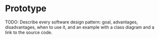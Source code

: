 # Prototype

TODO: Describe every software design pattern: goal, advantages, disadvantages, when to use it, and an example with a class diagram and a link to the source code.
